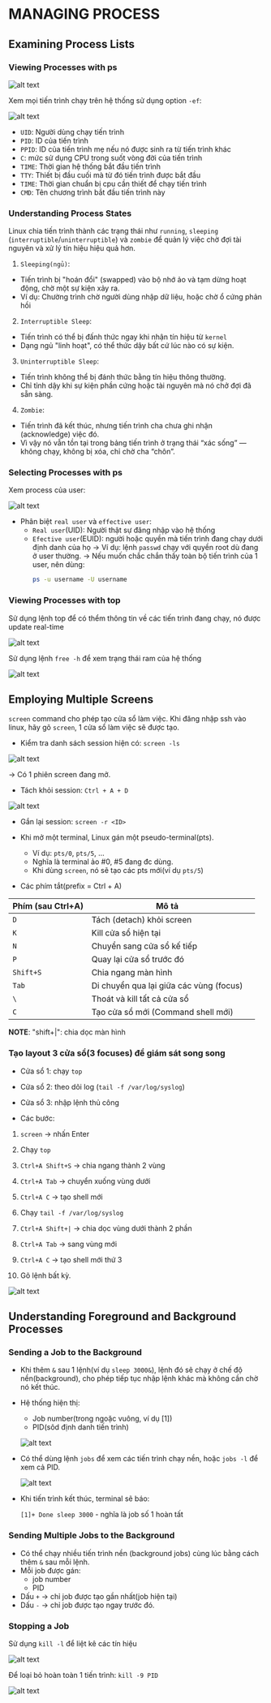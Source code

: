 # MANAGING PROCESS
## Examining Process Lists

### Viewing Processes with ps

![alt text](../images/2_4_01.png)

Xem mọi tiến trình chạy trên hệ thống sử dụng option `-ef`:

![alt text](../images/2_4_02.png)

- `UID`: Người dùng chạy tiến trình
- `PID`: ID của tiến trình
- `PPID`: ID của tiến trình mẹ nếu nó được sinh ra từ tiến trình khác
- `C`: mức sử dụng CPU trong suốt vòng đời của tiến trình
- `TIME`: Thời gian hệ thống bắt đầu tiến trình
- `TTY`: Thiết bị đầu cuối mà từ đó tiến trình được bắt đầu
- `TIME`: Thời gian chuẩn bị cpu cần thiết để chạy tiến trình
- `CMD`: Tên chương trình bắt đầu tiến trình này

### Understanding Process States 
Linux chia tiến trình thành các trạng thái như `running`, `sleeping` (`interruptible`/`uninterruptible`) và `zombie` để quản lý việc chờ đợi tài nguyên và xử lý tín hiệu hiệu quả hơn.

1) `Sleeping(ngủ)`:
- Tiến trình bị "hoán đổi" (swapped) vào bộ nhớ ảo và tạm dừng hoạt động, chờ một sự kiện xảy ra.
- Ví dụ: Chường trình chờ người dùng nhập dữ liệu, hoặc chờ ổ cứng phản hồi
2) `Interruptible Sleep`:
- Tiến trình có thể bị đấnh thức ngay khi nhận tín hiệu từ `kernel` 
- Dạng ngủ "linh hoạt", có thể thức dậy bất cứ lúc nào có sự kiện.
3) `Uninterruptible Sleep`:
- Tiến trình không thể bị đánh thức bằng tín hiệu thông thường.
- Chỉ tỉnh dậy khi sự kiện phần cứng hoặc tài nguyên mà nó chở đợi đã sẵn sàng.
4) `Zombie`:
- Tiến trình đã kết thúc, nhưng tiến trình cha chưa ghi nhận (acknowledge) việc đó.
- Vì vậy nó vẫn tồn tại trong bảng tiến trình ở trạng thái “xác sống” — không chạy, không bị xóa, chỉ chờ cha “chôn”.

### Selecting Processes with ps 
Xem process của user:

![alt text](../images/2_4_03.png)

- Phân biệt `real user` và `effective user`:
  - `Real user`(UID): Người thật sự đăng nhập vào hệ thống
  - `Efective user`(EUID): người hoặc quyền mà tiến trình đang chạy dưới định danh của họ
    -> Ví dụ: lệnh `passwd` chạy với quyền root dù đang ở user thường.
    -> Nếu muốn chắc chắn thấy toàn bộ tiến trình của 1 user, nên dùng:
    ```bash
    ps -u username -U username
    ```

### Viewing Processes with top
Sử dụng lệnh top để có thểm thông tin về các tiến trình đang chạy, nó được update real-time

![alt text](../images/2_4_04.png)

Sử dụng lệnh `free -h` để xem trạng thái ram của hệ thống

![alt text](../images/2_4_05.png)

## Employing Multiple Screens

`screen` command cho phép tạo cửa sổ làm việc. Khi đăng nhập ssh vào linux, hãy gõ `screen`, 1 cửa sổ làm việc sẽ được tạo.

- Kiểm tra danh sách session hiện có: `screen -ls`

![alt text](../images/2_4_06.png)

-> Có 1 phiên screen đang mở.

- Tách khỏi session: `Ctrl + A + D`

![alt text](../images/2_4_07.png)

- Gắn lại session: `screen -r <ID>`

- Khi mở một terminal, Linux gán một pseudo-terminal(pts).
  - Ví dụ: `pts/0`, `pts/5`, ...
  - Nghĩa là terminal ảo #0, #5 đang đc dùng.
  - Khi dùng `screen`, nó sẽ tạo các pts mới(ví dụ `pts/5`)

- Các phím tắt(prefix = Ctrl + A)

| Phím (sau Ctrl+A) | Mô tả                                   |                   |
| ----------------- | --------------------------------------- | ----------------- |
| `D`               | Tách (detach) khỏi screen               |                   |
| `K`               | Kill cửa sổ hiện tại                    |                   |
| `N`               | Chuyển sang cửa sổ kế tiếp              |                   |
| `P`               | Quay lại cửa sổ trước đó                |                   |
| `Shift+S`         | Chia ngang màn hình                     |                   |
| `Tab`             | Di chuyển qua lại giữa các vùng (focus) |                   |
| `\`               | Thoát và kill tất cả cửa sổ             |                   |
| `C`               | Tạo cửa sổ mới (Command shell mới)      |                   |

**NOTE**: "shift+|": chia dọc màn hình

### Tạo layout 3 cửa sổ(3 focuses) để giám sát song song
- Cửa sổ 1: chạy `top`

- Cửa sổ 2: theo dõi log (`tail -f /var/log/syslog`)

- Cửa sổ 3: nhập lệnh thủ công

- Các bước:
1) `screen` → nhấn Enter

2) Chạy `top`

3) `Ctrl+A Shift+S` → chia ngang thành 2 vùng

4) `Ctrl+A Tab` → chuyển xuống vùng dưới

5) `Ctrl+A C` → tạo shell mới

6) Chạy `tail -f /var/log/syslog`

7) `Ctrl+A Shift+|` → chia dọc vùng dưới thành 2 phần

8) `Ctrl+A Tab` → sang vùng mới

9) `Ctrl+A C` → tạo shell mới thứ 3

10) Gõ lệnh bất kỳ.

![alt text](../images/2_4_08.png)

## Understanding Foreground and Background Processes
### Sending a Job to the Background
- Khi thêm `&` sau 1 lệnh(ví dụ `sleep 3000&`), lệnh đó sẽ chạy ở chế độ nền(background), cho phép tiếp tục nhập lệnh khác mà không cần chờ nó kết thúc.
- Hệ thống hiện thị:
  - Job number(trong ngoặc vuông, ví dụ [1])
  - PID(sôd định danh tiến trình) 

  ![alt text](../images/2_4_09.png)

- Có thể dùng lệnh `jobs` để xem các tiến trình chạy nền, hoặc `jobs -l` để xem cả PID.
  
  ![alt text](../images/2_4_10.png)

- Khi tiến trình kết thúc, terminal sẽ báo:

  `[1]+ Done sleep 3000` - nghĩa là job số 1 hoàn tất

### Sending Multiple Jobs to the Background
- Có thể chạy nhiều tiến trình nền (background jobs) cùng lúc bằng cách thêm `&` sau mỗi lệnh.
- Mỗi job được gán:
  - job number
  - PID
- Dấu `+` -> chỉ job được tạo gần nhất(job hiện tại)
- Dấu `-` -> chỉ job được tạo ngay trước đó.

### Stopping a Job

Sử dụng `kill -l` để liệt kê các tín hiệu

![alt text](../images/2_4_11.png)

Để loại bỏ hoàn toàn 1 tiến trình: `kill -9 PID`

![alt text](../images/2_4_12.png)